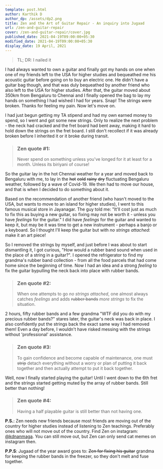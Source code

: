 ```yaml
---
template: post.html
author: Karthik D
author_dp: /assets/dp2.png
title: Zen and the Art of Guitar Repair - An inquiry into Jugaad
url: /zen-and-guitar-repair
cover: /zen-and-guitar-repair/cover.jpg
published_date: 2021-04-19T09:00:00+05:30
modified_date: 2021-04-19T09:00:00+05:30
display_date: 19 April, 2021
---
```

> TL; DR: I nailed it

<amp-img src="/zen-and-guitar-repair/nailed.jpg" layout="responsive" width="748" height="668"></amp-img>

I had always wanted to own a guitar and finally got my hands on one when one of my friends left to the USA for higher studies and bequeathed me his acoustic guitar before going on to buy an electric one. He didn't have a guitar bag though, and that was duly bequeathed by another friend who also left to the USA for higher studies. After that, the guitar moved about 350km from Bengaluru to Chennai and I finally opened the bag to lay my hands on something I had wished I had for years. Snap! The strings were broken. Thanks for feeling my pain. Now let's move on. 

I had just begun getting my TA stipend and had my own earned money to spend, so I went and got some new strings. Only to realize the next problem - the neck had cracked and the fret board had bent away, making it hard to hold down the strings on the fret board. I still don't recollect if it was already broken before I inherited it or it broke during transit.

> ### Zen quote #1: 
> Never spend on something unless you've longed for it at least for a month. Unless its biriyani of course!

So the guitar lay in the hot Chennai weather for a year and moved back to Bengaluru with me, to lay in the ~~hot~~ ~~cold~~ ~~rainy~~ ~~dry~~ fluctuating Bengaluru weather, followed by a wave of Covid-19. We then had to move our house, and that is when I decided to do something about it.

Based on the recommendation of another friend (who hasn't moved to the USA, but wants to move to an island for higher studies), I went to this famous musical store in Jayanagar. The guy told me: "It'll cost just as much to fix this as buying a new guitar, so fixing may not be worth it - unless you have *feelings* for the guitar." I did have *feelings* for the guitar and wanted to keep it, but may be it was time to get a new instrument - perhaps a banjo or a keyboard. So I thought I'll keep the guitar but with *no strings attached*: make it an art piece! 

So I removed the strings by myself, and just before I was about to start dismantling it, I got curious, "How would a rubber band sound when used in the place of a string in a guitar?". I opened the refrigerator to find my grandma's rubber band collection - from all the food parcels that had come home since the beginning of time. Now I had an idea and a strong *feeling* to fix the guitar bypulling the neck back into place with rubber bands.

> ### Zen quote #2: 
> When one attempts to go *no strings attached*, one almost always catches *feelings* and adds ~~rubber bands~~ *more strings* to fix the situation.

2 hours, fifty rubber bands and a few grandma "WTF did you do with my precious rubber bands?" stares later, the guitar's neck was back in place. I also confidently put the strings back the exact same way I had removed them! Even a day before, I wouldn't have risked messing with the strings without 'professional' assistance.

> ### Zen quote #3:
> To gain confidence and become capable of maintenance, one must ~~strip~~ detach everything without a worry or plan of putting it back together and then actually attempt to put it back together.

Well, now I finally started playing the guitar! Until I went down to the 6th fret and the strings started getting muted by the array of rubber bands. Still better than nothing!

> ### Zen quote #4:
> Having a half playable guitar is still better than not having one.

**P.S.**: Zen needs new friends because most friends are moving out of the country for higher studies instead of listening to Zen teachings. Preferably ones who will not move out of the country. Find Zen on instagram: [@kdnanmaga](https://instagram.com/kdnanmaga).
You can still move out, but Zen can only send cat memes on instagram then. 

**P.P.S**: Jugaad of the year award goes to: ~~Zen for fixing his guitar~~ grandma for keeping the rubber bands in the freezer, so they don't melt and fuse together.
